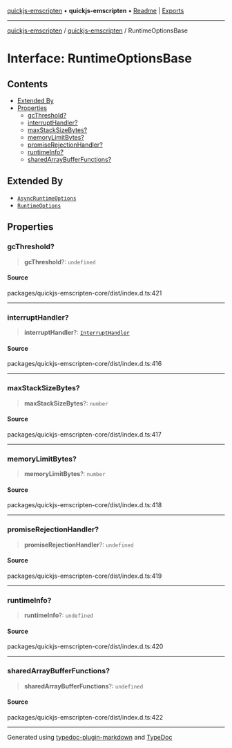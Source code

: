[quickjs-emscripten](../../packages.md) • **quickjs-emscripten** • [Readme](../README.md) \| [Exports](../exports.md)

***

[quickjs-emscripten](../../packages.md) / [quickjs-emscripten](../exports.md) / RuntimeOptionsBase

# Interface: RuntimeOptionsBase

## Contents

- [Extended By](RuntimeOptionsBase.md#extended-by)
- [Properties](RuntimeOptionsBase.md#properties)
  - [gcThreshold?](RuntimeOptionsBase.md#gcthreshold)
  - [interruptHandler?](RuntimeOptionsBase.md#interrupthandler)
  - [maxStackSizeBytes?](RuntimeOptionsBase.md#maxstacksizebytes)
  - [memoryLimitBytes?](RuntimeOptionsBase.md#memorylimitbytes)
  - [promiseRejectionHandler?](RuntimeOptionsBase.md#promiserejectionhandler)
  - [runtimeInfo?](RuntimeOptionsBase.md#runtimeinfo)
  - [sharedArrayBufferFunctions?](RuntimeOptionsBase.md#sharedarraybufferfunctions)

## Extended By

- [`AsyncRuntimeOptions`](AsyncRuntimeOptions.md)
- [`RuntimeOptions`](RuntimeOptions.md)

## Properties

### gcThreshold?

> **gcThreshold**?: `undefined`

#### Source

packages/quickjs-emscripten-core/dist/index.d.ts:421

***

### interruptHandler?

> **interruptHandler**?: [`InterruptHandler`](../exports.md#interrupthandler)

#### Source

packages/quickjs-emscripten-core/dist/index.d.ts:416

***

### maxStackSizeBytes?

> **maxStackSizeBytes**?: `number`

#### Source

packages/quickjs-emscripten-core/dist/index.d.ts:417

***

### memoryLimitBytes?

> **memoryLimitBytes**?: `number`

#### Source

packages/quickjs-emscripten-core/dist/index.d.ts:418

***

### promiseRejectionHandler?

> **promiseRejectionHandler**?: `undefined`

#### Source

packages/quickjs-emscripten-core/dist/index.d.ts:419

***

### runtimeInfo?

> **runtimeInfo**?: `undefined`

#### Source

packages/quickjs-emscripten-core/dist/index.d.ts:420

***

### sharedArrayBufferFunctions?

> **sharedArrayBufferFunctions**?: `undefined`

#### Source

packages/quickjs-emscripten-core/dist/index.d.ts:422

***

Generated using [typedoc-plugin-markdown](https://www.npmjs.com/package/typedoc-plugin-markdown) and [TypeDoc](https://typedoc.org/)
